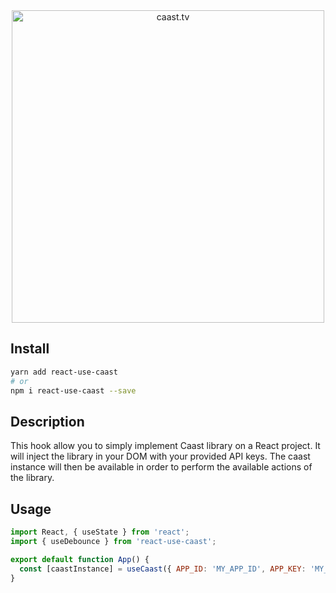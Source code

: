 <div align="center">
  <img src="https://uploads-ssl.webflow.com/5ebcfb1b1d09c98536625cfa/5ebcfc18b0234783b401f5c9_logo%20caast%20site%404x.png" width="500" alt="caast.tv" />
</div>

<!-- <div align="center">
  <a href="https://www.npmjs.com/package/use-debounce">
    <img alt="npm" src="https://img.shields.io/npm/v/use-debounce.svg?labelColor=49516F&color=8994BC" />
  </a>
  <a href="https://bundlephobia.com/result?p=use-debounce">
    <img alt="tree-shakeable" src="https://badgen.net/bundlephobia/tree-shaking/use-debounce?labelColor=49516F&color=8994BC" />
  </a>
  <a href="https://npmjs.org/package/use-debounce">
    <img alt="types included" src="https://badgen.net/npm/types/use-debounce?labelColor=49516F&color=8994BC" />
  </a>
</div> -->

## Install

```sh
yarn add react-use-caast
# or
npm i react-use-caast --save
```

## Description

This hook allow you to simply implement Caast library on a React project. It will inject the library in your DOM with your provided API keys. The caast instance will then be available in order to perform the available actions of the library.

## Usage

```javascript
import React, { useState } from 'react';
import { useDebounce } from 'react-use-caast';

export default function App() {
  const [caastInstance] = useCaast({ APP_ID: 'MY_APP_ID', APP_KEY: 'MY_APP_KEY' });
}
```
